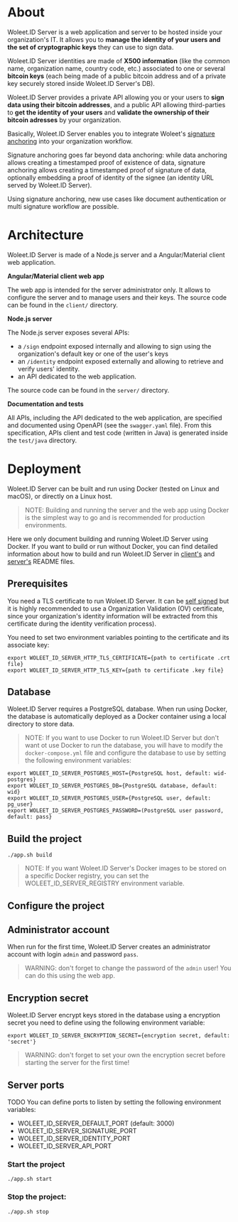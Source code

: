 # About

Woleet.ID Server is a web application and server to be hosted inside your organization's IT.
 It allows you to **manage the identity of your users and the set of cryptographic keys** they can use to sign data.
 
Woleet.ID Server identities are made of **X500 information** (like the common name, organization name, country code, etc.) 
 associated to one or several **bitcoin keys** (each being made of a public bitcoin address and of a private key securely stored inside Woleet.ID Server's DB).
 
Woleet.ID Server provides a private API allowing you or your users to **sign data using their bitcoin addresses**,
 and a public API allowing third-parties to **get the identity of your users** and **validate the ownership of their bitcoin adresses** by your organization.

Basically, Woleet.ID Server enables you to integrate Woleet's [signature anchoring](https://doc.woleet.io/docs/signature-anchoring) into your organization workflow.

Signature anchoring goes far beyond data anchoring: while data anchoring allows creating a timestamped proof of existence of data,
signature anchoring allows creating a timestamped proof of signature of data, optionally embedding a proof of identity of the signee
(an identity URL served by Woleet.ID Server).

Using signature anchoring, new use cases like document authentication or multi signature workflow are possible.

# Architecture

Woleet.ID Server is made of a Node.js server and a Angular/Material client web application.

**Angular/Material client web app**

The web app is intended for the server administrator only. It allows to configure the server and to manage users and their keys.
The source code can be found in the `client/` directory.

**Node.js server**

The Node.js server exposes several APIs:
- a `/sign` endpoint exposed internally and allowing to sign using the organization's default key or one of the user's keys
- an `/identity` endpoint exposed externally and allowing to retrieve and verify users' identity.
- an API dedicated to the web application.

The source code can be found in the `server/` directory.

**Documentation and tests**

All APIs, including the API dedicated to the web application, are specified and documented using OpenAPI (see the `swagger.yaml` file).
From this specification, APIs client and test code (written in Java) is generated inside the `test/java` directory.

# Deployment

Woleet.ID Server can be built and run using Docker (tested on Linux and  macOS), or directly on a Linux host.

> NOTE: Building and running the server and the web app using Docker is the simplest way to go and is recommended for production environments.

Here we only document building and running Woleet.ID Server using Docker.
If you want to build or run without Docker, you can find detailed information about how to build and run Woleet.ID Server in [client's](client/README.md) and [server's](server/README.md) README files. 

## Prerequisites

You need a TLS certificate to run Woleet.ID Server. It can be [self signed](https://www.digitalocean.com/community/tutorials/how-to-create-an-ssl-certificate-on-nginx-for-ubuntu-14-04)
but it is highly recommended to use a Organization Validation (OV) certificate, since your organization's identity information will be extracted from this certificate during the identity verification process).

You need to set two environment variables pointing to the certificate and its associate key:
```
export WOLEET_ID_SERVER_HTTP_TLS_CERTIFICATE={path to certificate .crt file}
export WOLEET_ID_SERVER_HTTP_TLS_KEY={path to certificate .key file}
```

## Database

Woleet.ID Server requires a PostgreSQL database. When run using Docker, the database is automatically deployed as a Docker container using a local directory to store data.

> NOTE: If you want to use Docker to run Woleet.ID Server but don't want ot use Docker to run the database,
you will have to modify the `docker-compose.yml` file and configure the database to use by setting the following environment variables:
```
export WOLEET_ID_SERVER_POSTGRES_HOST={PostgreSQL host, default: wid-postgres}
export WOLEET_ID_SERVER_POSTGRES_DB={PostgreSQL database, default: wid}
export WOLEET_ID_SERVER_POSTGRES_USER={PostgreSQL user, default: pg_user}
export WOLEET_ID_SERVER_POSTGRES_PASSWORD=(PostgreSQL user password, default: pass}
```

## Build the project

    ./app.sh build

> NOTE: If you want Woleet.ID Server's Docker images to be stored on a specific Docker registry, you can set the WOLEET_ID_SERVER_REGISTRY environment variable.

## Configure the project

## Administrator account

When run for the first time, Woleet.ID Server creates an administrator account with login `admin` and password `pass`.
> WARNING: don't forget to change the password of the `admin` user! You can do this using the web app.

## Encryption secret
Woleet.ID Server encrypt keys stored in the database using a encryption secret you need to define using the following environment variable:
```
export WOLEET_ID_SERVER_ENCRYPTION_SECRET={encryption secret, default: 'secret'}
```
> WARNING: don't forget to set your own the encryption secret before starting the server for the first time!

## Server ports

TODO
You can define ports to listen by setting the following environment variables:
 - WOLEET_ID_SERVER_DEFAULT_PORT (default: 3000)
 - WOLEET_ID_SERVER_SIGNATURE_PORT
 - WOLEET_ID_SERVER_IDENTITY_PORT
 - WOLEET_ID_SERVER_API_PORT

### Start the project

    ./app.sh start

### Stop the project:

    ./app.sh stop

